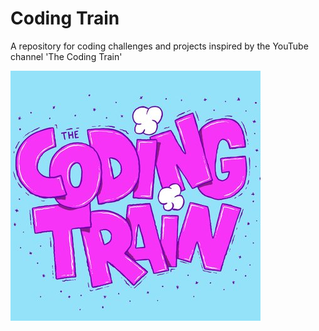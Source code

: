 # Coding Train
A repository for coding challenges and projects inspired by the YouTube channel 'The Coding Train'

![Coding Train Logo](./coding-train.jpg)
